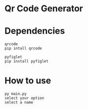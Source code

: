 # Qr Code Generator

# Dependencies
````shell
qrcode
pip intall qrcode

pyfiglet
pip install pyfiglet
````
# How to use

````shell
py main.py
select your option
select a name
````
